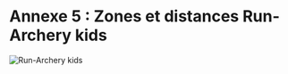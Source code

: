 # Annexe 5 : Zones et distances Run-Archery kids

![Run-Archery kids](/img/content/Reglements_Sportifs_Arbitrage_Fevrier_2022_Page_339_Image_0003.png)

